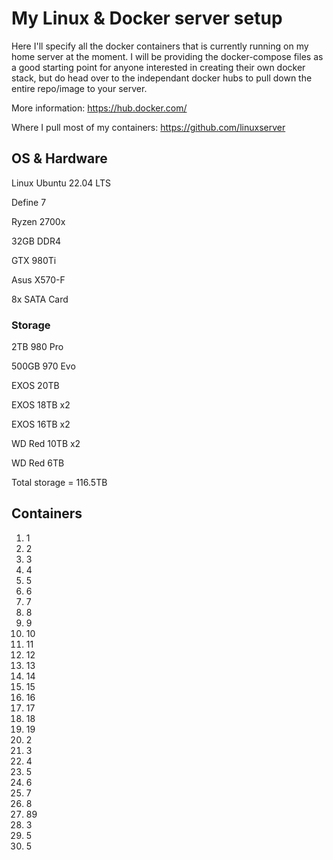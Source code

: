 # My Linux & Docker server setup
Here I'll specify all the docker containers that is currently running on my home server at the moment. I will be providing the docker-compose files as a good starting point for anyone interested in creating their own docker stack, but do head over to the independant docker hubs to pull down the entire repo/image to your server. 

More information: https://hub.docker.com/

Where I pull most of my containers: https://github.com/linuxserver

## OS & Hardware
Linux Ubuntu 22.04 LTS

Define 7

Ryzen 2700x

32GB DDR4 

GTX 980Ti

Asus X570-F

8x SATA Card

### Storage
2TB 980 Pro

500GB 970 Evo

EXOS 20TB

EXOS 18TB x2

EXOS 16TB x2

WD Red 10TB x2

WD Red 6TB

Total storage = 116.5TB

## Containers
1. 1
2. 2
3. 3
4. 4
5. 5
6. 6
7. 7
8. 8
9. 9
10. 10
11. 11
12. 12
13. 13
14. 14
15. 15
16. 16
17. 17
18. 18
19. 19
20. 2
21. 3
22. 4
23. 5
24. 6
25. 7
26. 8
27. 89
28. 3
29. 5
30. 5
